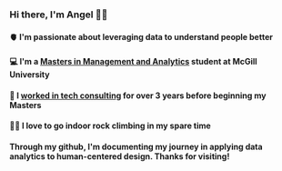 ### Hi there, I'm Angel 👋🏾
#### 🫀 I'm passionate about leveraging data to understand people better
#### 💻 I'm a [Masters in Management and Analytics](https://www.mcgill.ca/desautels/programs/mma/program-overview) student at McGill University 
#### 💼 I [worked in tech consulting](https://www.linkedin.com/in/aoluwole-rotimi/) for over 3 years before beginning my Masters
#### 🧗‍♀️ I love to go indoor rock climbing in my spare time

#### Through my github, I'm documenting my journey in applying data analytics to human-centered design. Thanks for visiting! 

<!--
**aoluwolerotimi/aoluwolerotimi** is a ✨ _special_ ✨ repository because its `README.md` (this file) appears on your GitHub profile.

Here are some ideas to get you started:

- 🔭 I’m currently working on ...
- 🌱 I’m currently learning ...
- 👯 I’m looking to collaborate on ...
- 🤔 I’m looking for help with ...
- 💬 Ask me about ...
- 📫 How to reach me: ...
- 😄 Pronouns: ...
- ⚡ Fun fact: ...
-->
